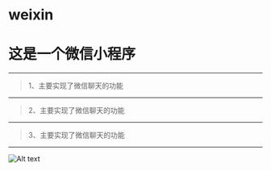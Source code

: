 # weixin
# 这是一个微信小程序
---
>1、主要实现了微信聊天的功能
---
>2、主要实现了微信聊天的功能
---
>3、主要实现了微信聊天的功能
---
![Alt text](app.json/public/icons/call-a.png)
